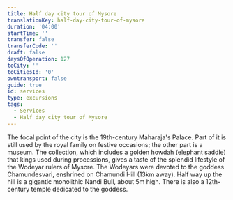 ```yaml
---
title: Half day city tour of Mysore
translationKey: half-day-city-tour-of-mysore
duration: '04:00'
startTime: ''
transfer: false
transferCode: ''
draft: false
daysOfOperation: 127
toCity: ''
toCitiesId: '0'
owntransport: false
guide: true
id: services
type: excursions
tags:
  - Services
  - Half day city tour of Mysore
---
```

The focal point of the city is the 19th-century Maharaja's Palace. Part of it is still used by the royal family on festive occasions; the other part is a museum. The collection, which includes a golden howdah (elephant saddle) that kings used during processions, gives a taste of the splendid lifestyle of the Wodeyar rulers of Mysore.     The Wodeyars were devoted to the goddess Chamundesvari, enshrined on Chamundi Hill (13km away). Half way up the hill is a gigantic monolithic Nandi Bull, about 5m high. There is also a 12th-century temple dedicated to the goddess.
